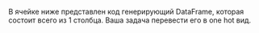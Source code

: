 В ячейке ниже представлен код генерирующий DataFrame, которая состоит всего из 1 столбца. Ваша задача перевести его в one hot вид.
 
